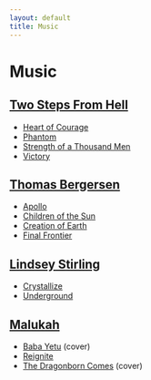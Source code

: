 ```yaml
---
layout: default
title: Music
---
```

# Music

## [Two Steps From Hell](https://www.twostepsfromhell.com/)
- [Heart of Courage](https://www.youtube.com/watch?v=K2iC1aCPbKA)
- [Phantom](https://www.youtube.com/watch?v=79ILqbLye0s)
- [Strength of a Thousand Men](https://www.youtube.com/watch?v=jIxas0a-KgM)
- [Victory](https://www.youtube.com/watch?v=hKRUPYrAQoE)

## [Thomas Bergersen](https://www.thomasbergersen.com/)
- [Apollo](https://www.youtube.com/watch?v=M4df3XbJ8iw)
- [Children of the Sun](https://www.youtube.com/watch?v=jTpeEbMYk5M)
- [Creation of Earth](https://www.youtube.com/watch?v=aIDrEvJ8zq8)
- [Final Frontier](https://www.youtube.com/watch?v=BAzCf0ascW8)

## [Lindsey Stirling](https://www.lindseystirling.com/)
- [Crystallize](https://www.youtube.com/watch?v=aHjpOzsQ9YI)
- [Underground](https://www.youtube.com/watch?v=EJ09pSuA9hw)

## [Malukah](https://www.malukah.com/)
- [Baba Yetu](https://www.youtube.com/watch?v=n5scparvQWE) (cover)
- [Reignite](https://www.youtube.com/watch?v=re32xnyYP3A)
- [The Dragonborn Comes](https://www.youtube.com/watch?v=4z9TdDCWN7g) (cover)
